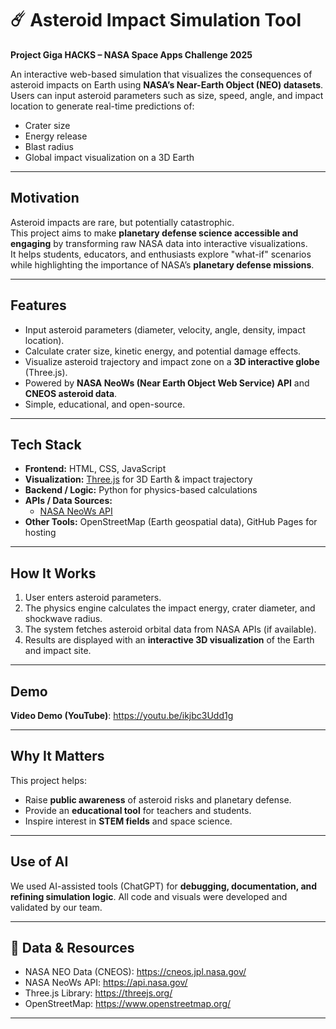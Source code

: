 # ☄️ Asteroid Impact Simulation Tool  

**Project Giga HACKS – NASA Space Apps Challenge 2025**  

An interactive web-based simulation that visualizes the consequences of asteroid impacts on Earth using **NASA’s Near-Earth Object (NEO) datasets**.  
Users can input asteroid parameters such as size, speed, angle, and impact location to generate real-time predictions of:  
-  Crater size  
-  Energy release  
- Blast radius  
-  Global impact visualization on a 3D Earth  

---

##  Motivation  
Asteroid impacts are rare, but potentially catastrophic.  
This project aims to make **planetary defense science accessible and engaging** by transforming raw NASA data into interactive visualizations.  
It helps students, educators, and enthusiasts explore "what-if" scenarios while highlighting the importance of NASA’s **planetary defense missions**.  

---

##  Features  
- Input asteroid parameters (diameter, velocity, angle, density, impact location).  
- Calculate crater size, kinetic energy, and potential damage effects.  
- Visualize asteroid trajectory and impact zone on a **3D interactive globe** (Three.js).  
- Powered by **NASA NeoWs (Near Earth Object Web Service) API** and **CNEOS asteroid data**.  
- Simple, educational, and open-source.  

---

##  Tech Stack  
- **Frontend:** HTML, CSS, JavaScript  
- **Visualization:** [Three.js](https://threejs.org/) for 3D Earth & impact trajectory  
- **Backend / Logic:** Python for physics-based calculations  
- **APIs / Data Sources:**  
  - [NASA NeoWs API](https://api.nasa.gov/)  
- **Other Tools:** OpenStreetMap (Earth geospatial data), GitHub Pages for hosting  

---

##  How It Works  
1. User enters asteroid parameters.  
2. The physics engine calculates the impact energy, crater diameter, and shockwave radius.  
3. The system fetches asteroid orbital data from NASA APIs (if available).  
4. Results are displayed with an **interactive 3D visualization** of the Earth and impact site.  

---

##  Demo  
 **Video Demo (YouTube)**: https://youtu.be/ikjbc3Udd1g  

---

##  Why It Matters  
This project helps:  
- Raise **public awareness** of asteroid risks and planetary defense.  
- Provide an **educational tool** for teachers and students.  
- Inspire interest in **STEM fields** and space science.  

---

##  Use of AI  
We used AI-assisted tools (ChatGPT) for **debugging, documentation, and refining simulation logic**. All code and visuals were developed and validated by our team.  

---

## 🔗 Data & Resources  
- NASA NEO Data (CNEOS): https://cneos.jpl.nasa.gov/  
- NASA NeoWs API: https://api.nasa.gov/  
- Three.js Library: https://threejs.org/  
- OpenStreetMap: https://www.openstreetmap.org/  

---
